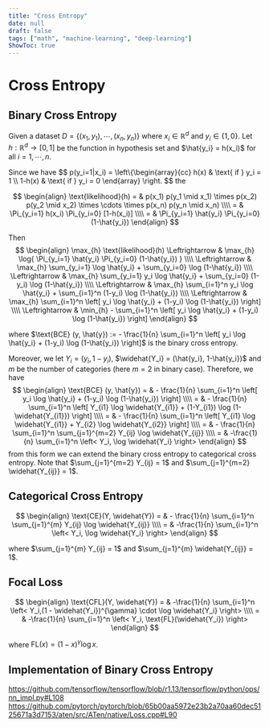 ```yaml
---
title: "Cross Entropy"
date: null
draft: false
tags: ["math", "machine-learning", "deep-learning"]
ShowToc: true
---
```


# Cross Entropy

## Binary Cross Entropy

Given a dataset $D = \{ (x_1, y_1), \cdots, (x_n, y_n) \}$ where $x_i \in \mathbb{R}^d$ and  $y_i \in \{1,0\}$. Let $h: \mathbb{R}^d \rightarrow [0,1]$ be the function in hypothesis set and $\hat{y_i} = h(x_i)$ for all $i=1,\cdots, n$.

Since we have
$$ p(y_i=1|x_i) = \left\\{\begin{array}{cc} 
h(x)  & \text{ if } y_i = 1 \\\\
1-h(x) & \text{ if } y_i = 0
\end{array} \right.
$$
the 


$$
\begin{align}
\text{likelihood}(h) = & p(x_1) p(y_1 \mid x_1) \times p(x_2) p(y_2 \mid x_2) \times \cdots \times p(x_n) p(y_n \mid x_n) \\\\
= &  \Pi_{y_i=1} h(x_i) \Pi_{y_i=0} [1-h(x_i)] \\\\
= &   \Pi_{y_i=1} \hat{y_i}  \Pi_{y_i=0} (1-\hat{y_i}) 
\end{align}
$$

Then
$$
\begin{align}
\max_{h} \text{likelihood}(h)  \Leftrightarrow & \max_{h} \log{ \Pi_{y_i=1} \hat{y_i}  \Pi_{y_i=0} (1-\hat{y_i}) } \\\\
\Leftrightarrow & \max_{h} \sum_{y_i=1} \log \hat{y_i} + \sum_{y_i=0} \log (1-\hat{y_i}) \\\\
\Leftrightarrow & \max_{h} \sum_{y_i=1} y_i \log \hat{y_i} + \sum_{y_i=0} (1-y_i)  \log (1-\hat{y_i}) \\\\
\Leftrightarrow & \max_{h} \sum_{i=1}^n y_i \log \hat{y_i} + \sum_{i=1}^n (1-y_i)  \log (1-\hat{y_i}) \\\\
\Leftrightarrow & \max_{h} \sum_{i=1}^n \left[ y_i \log \hat{y_i} + (1-y_i)  \log (1-\hat{y_i}) \right] \\\\
\Leftrightarrow & \min_{h} - \sum_{i=1}^n \left[ y_i \log \hat{y_i} + (1-y_i)  \log (1-\hat{y_i}) \right]
\end{align}
$$

where $\text{BCE} (y, \hat{y}) := - \frac{1}{n} \sum_{i=1}^n \left[ y_i \log \hat{y_i} + (1-y_i)  \log (1-\hat{y_i}) \right]​$ is the binary cross entropy.

Moreover, we let $Y_i = (y_i, 1-y_i)$, $\widehat{Y_i} = (\hat{y_i}, 1-\hat{y_i})$ and $m$ be the number of categories (here $m=2$ in binary case). Therefore, we have 
$$
\begin{align}
\text{BCE} (y, \hat{y}) = &  - \frac{1}{n} \sum_{i=1}^n \left[ y_i \log \hat{y_i} + (1-y_i)  \log (1-\hat{y_i}) \right] \\\\
= & - \frac{1}{n} \sum_{i=1}^n \left[ Y_{i1} \log \widehat{Y_{i1}} + (1-Y_{i1})  \log (1-\widehat{Y_{i1}}) \right] \\\\
=  & - \frac{1}{n} \sum_{i=1}^n \left[ Y_{i1} \log \widehat{Y_{i1}} + Y_{i2} \log \widehat{Y_{i2}} \right] \\\\
= & - \frac{1}{n} \sum_{i=1}^n \sum_{j=1}^{m=2}  Y_{ij} \log \widehat{Y_{ij}} \\\\
= & -\frac{1}{n}  \sum_{i=1}^n \left< Y_i, \log \widehat{Y_i} \right>
\end{align}
$$
from this form we can extend the binary cross entropy to categorical cross entropy. Note that $\sum_{j=1}^{m=2} Y_{ij} = 1​$ and $\sum_{j=1}^{m=2} \widehat{Y_{ij}} = 1​$.

## Categorical Cross Entropy

$$
\begin{align}
\text{CE}(Y, \widehat{Y}) = &  - \frac{1}{n} \sum_{i=1}^n \sum_{j=1}^{m}  Y_{ij} \log \widehat{Y_{ij}} \\\\
= & -\frac{1}{n}  \sum_{i=1}^n \left< Y_i, \log \widehat{Y_i} \right>
\end{align}
$$

where $\sum_{j=1}^{m} Y_{ij} = 1$ and $\sum_{j=1}^{m} \widehat{Y_{ij}} = 1$.


## Focal Loss

$$
\begin{align}
\text{CFL}(Y, \widehat{Y}) = & -\frac{1}{n}  \sum_{i=1}^n \left< Y_i,(1 - \widehat{Y_i})^{\gamma} \cdot \log \widehat{Y_i} \right> \\\\
= & -\frac{1}{n}  \sum_{i=1}^n \left< Y_i, \text{FL}(\widehat{Y_i}) \right>
\end{align}
$$

where $\text{FL}(x) = (1-x)^\gamma \log x$.

## Implementation of Binary Cross Entropy

https://github.com/tensorflow/tensorflow/blob/r1.13/tensorflow/python/ops/nn_impl.py#L108
https://github.com/pytorch/pytorch/blob/65b00aa5972e23b2a70aa60dec5125671a3d7153/aten/src/ATen/native/Loss.cpp#L90
